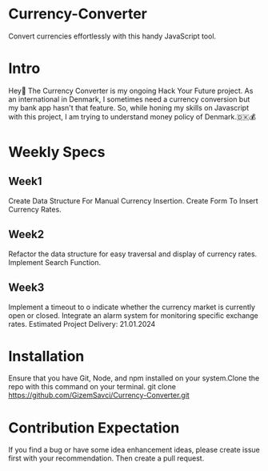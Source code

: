 # Currency-Converter
Convert currencies effortlessly with this handy JavaScript tool.

# Intro
Hey👋 The Currency Converter is my ongoing Hack Your Future project. As an international in Denmark, I sometimes need a currency conversion but my bank app hasn't that feature. So, while honing my skills on Javascript with this project, I am trying to understand money policy of Denmark.🇩🇰💰

# Weekly Specs
## Week1
Create Data Structure For Manual Currency Insertion.
Create Form To Insert Currency Rates.

## Week2
Refactor the data structure for easy traversal and display of currency rates.
Implement Search Function.

## Week3
Implement a timeout to o indicate whether the currency market is currently open or closed.
Integrate an alarm system for monitoring specific exchange rates.
Estimated Project Delivery: 21.01.2024

# Installation
Ensure that you have Git, Node, and npm installed on your system.Clone the repo with this command on your terminal.
git clone https://github.com/GizemSavci/Currency-Converter.git

# Contribution Expectation
If you find a bug or have some idea enhancement ideas, please create issue first with your recommendation. Then create a pull request.
